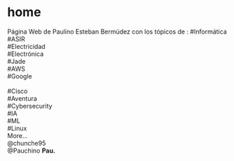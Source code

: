 # home
Página Web de Paulino Esteban Bermúdez con los tópicos de : 
  #Informática <br>
  #ASIR <br>
  #Electricidad<br>
  #Electrónica<br>
  #Jade <br>
  #AWS <br>
  #Google <br>  
  #Cisco <br>
  #Aventura <br>
  #Cybersecurity <br> 
  #IA <br>
  #ML <br>
  #Linux <br>
  More... <br>
@chunche95 <br>
@Pauchino
<b>Pau.</b>
